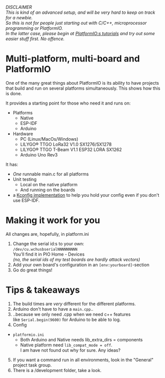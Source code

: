 
*DISCLAIMER  
This is kind of an advanced setup, and will be very hard to keep on track for a newbie.  
So this is not for people just starting out with C/C++, microprocessor programming or PlatformIO.  
In the latter case, please begin at [PlatformIO:s tutorials](https://docs.platformio.org/en/stable/tutorials/index.html) and try out some easier stuff first. No offence.*

# Multi-platform, multi-board and PlatformIO 

One of the many great things about PlatformIO is its ability to have projects  
that build and run on several platforms simultaneously. This shows how this is done.   

It provides a starting point for those who need it and runs on:
* Platforms
  * Native
  * ESP-IDF
  * Arduino
* Hardware
  * PC (Linux/MacOs/Windows)
  * LILYGO® TTGO LoRa32 V1.0 SX1276/SX1278
  * LILYGO® TTGO T-Beam V1.1 ESP32 LORA SX1262
  * Arduino Uno Rev3

It has:
* *One* runnable main.c for all platforms
* Unit testing
  * Local on the native platform
  * And running on the boards
* a [Kconfig implementation](development/README.md#kconfig-config) to help you hold your config even if you don't use ESP-IDF.

# Making it work for you

All changes are, hopefully, in platform.ini

1. Change the serial id:s to your own:  
`/dev/cu.wchusbserialNNNNNNNNN`  
You'll find it in PIO Home - Devices  
*(no, the serial ids of my test boards are hardly attack vectors)*
2. Add your own board's configuration in an `[env:yourboard]`-section
3. Go do great things!



# Tips & takeaways

1. The build times are *very* different for the different platforms. 
2. Arduino don't have to have a `main.cpp`..
3. ..because we only need .cpp when we need c++ features  
   like `Serial.begin(9600)` for Arduino to be able to log.
4. Config 
  * `platformio.ini`
    * Both Arduino and Native needs lib_extra_dirs = components
    * Native platform need `lib_compat_mode = off`.  
      I am have not found out why for sure. Any ideas?

5. If you want a command run in all environments, look in the "General" project task group. 
6. There is a /development folder, take a look.
  

